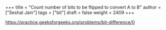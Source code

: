 +++
title = "Count number of bits to be flipped to convert A to B"
author = ["Seshal Jain"]
tags = ["bit"]
draft = false
weight = 2409
+++

<https://practice.geeksforgeeks.org/problems/bit-difference/0>
